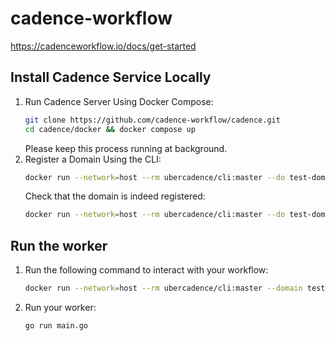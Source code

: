 # cadence-workflow

https://cadenceworkflow.io/docs/get-started

## Install Cadence Service Locally

1. Run Cadence Server Using Docker Compose:
   ```bash
   git clone https://github.com/cadence-workflow/cadence.git
   cd cadence/docker && docker compose up
   ```
   Please keep this process running at background.
2. Register a Domain Using the CLI:
   ```bash
   docker run --network=host --rm ubercadence/cli:master --do test-domain domain register -rd 1
   ```
   Check that the domain is indeed registered:
   ```bash
   docker run --network=host --rm ubercadence/cli:master --do test-domain domain describe
   ```

## Run the worker

1. Run the following command to interact with your workflow:
   ```bash
   docker run --network=host --rm ubercadence/cli:master --domain test-domain workflow start --et 60 --tl test-worker --workflow_type main.helloWorldWorkflow --input '"World"'
   ```
2. Run your worker:
   ```bash
   go run main.go
   ```